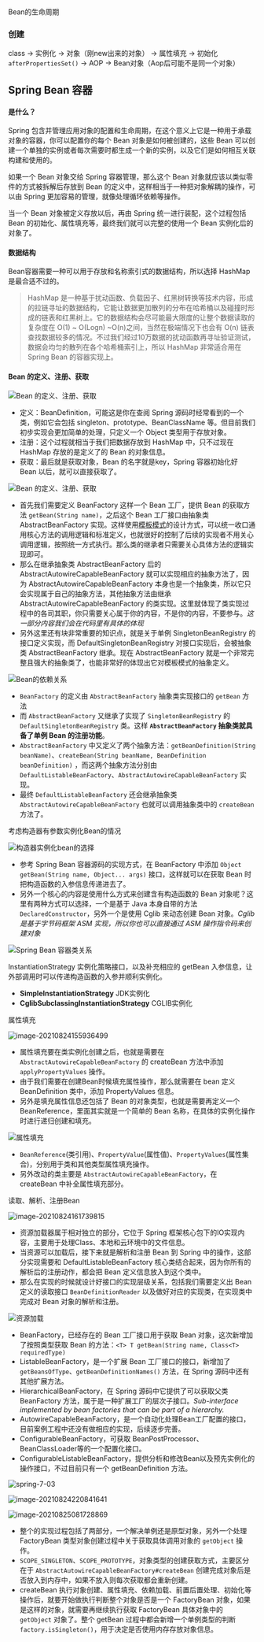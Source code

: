 ## 

Bean的生命周期

### 创建

class -> 实例化 -> 对象（刚new出来的对象） -> 属性填充 -> 初始化`afterPropertiesSet()` -> AOP -> Bean对象（Aop后可能不是同一个对象）





## Spring Bean 容器

#### 是什么？

Spring 包含并管理应用对象的配置和生命周期，在这个意义上它是一种用于承载对象的容器，你可以配置你的每个 Bean 对象是如何被创建的，这些 Bean 可以创建一个单独的实例或者每次需要时都生成一个新的实例，以及它们是如何相互关联构建和使用的。

如果一个 Bean 对象交给 Spring 容器管理，那么这个 Bean 对象就应该以类似零件的方式被拆解后存放到 Bean 的定义中，这样相当于一种把对象解耦的操作，可以由 Spring 更加容易的管理，就像处理循环依赖等操作。

当一个 Bean 对象被定义存放以后，再由 Spring 统一进行装配，这个过程包括 Bean 的初始化、属性填充等，最终我们就可以完整的使用一个 Bean 实例化后的对象了。

#### 数据结构

Bean容器需要一种可以用于存放和名称索引式的数据结构，所以选择 HashMap 是最合适不过的。

> HashMap 是一种基于扰动函数、负载因子、红黑树转换等技术内容，形成的拉链寻址的数据结构，它能让数据更加散列的分布在哈希桶以及碰撞时形成的链表和红黑树上。它的数据结构会尽可能最大限度的让整个数据读取的复杂度在 O(1) ~ O(Logn) ~O(n)之间，当然在极端情况下也会有 O(n) 链表查找数据较多的情况。不过我们经过10万数据的扰动函数再寻址验证测试，数据会均匀的散列在各个哈希桶索引上，所以 HashMap 非常适合用在 Spring Bean 的容器实现上。

####  Bean 的定义、注册、获取

![Bean 的定义、注册、获取](https://cos.duktig.cn/typora/202108241416774.png)





- 定义：BeanDefinition，可能这是你在查阅 Spring 源码时经常看到的一个类，例如它会包括 singleton、prototype、BeanClassName 等。但目前我们初步实现会更加简单的处理，只定义一个 Object 类型用于存放对象。
- 注册：这个过程就相当于我们把数据存放到 HashMap 中，只不过现在 HashMap 存放的是定义了的 Bean 的对象信息。
- 获取：最后就是获取对象，Bean 的名字就是key，Spring 容器初始化好 Bean 以后，就可以直接获取了。

![Bean 的定义、注册、获取](https://cos.duktig.cn/typora/202108241526124.png)

- 首先我们需要定义 BeanFactory 这样一个 Bean 工厂，提供 Bean 的获取方法 `getBean(String name)`，之后这个 Bean 工厂接口由抽象类 AbstractBeanFactory 实现。这样使用[模板模式](https://bugstack.cn/itstack-demo-design/2020/07/07/重学-Java-设计模式-实战模板模式.html)的设计方式，可以统一收口通用核心方法的调用逻辑和标准定义，也就很好的控制了后续的实现者不用关心调用逻辑，按照统一方式执行。那么类的继承者只需要关心具体方法的逻辑实现即可。
- 那么在继承抽象类 AbstractBeanFactory 后的 AbstractAutowireCapableBeanFactory 就可以实现相应的抽象方法了，因为 AbstractAutowireCapableBeanFactory 本身也是一个抽象类，所以它只会实现属于自己的抽象方法，其他抽象方法由继承 AbstractAutowireCapableBeanFactory 的类实现。这里就体现了类实现过程中的各司其职，你只需要关心属于你的内容，不是你的内容，不要参与。*这一部分内容我们会在代码里有具体的体现*
- 另外这里还有块非常重要的知识点，就是关于单例 SingletonBeanRegistry 的接口定义实现，而 DefaultSingletonBeanRegistry 对接口实现后，会被抽象类 AbstractBeanFactory 继承。现在 AbstractBeanFactory 就是一个非常完整且强大的抽象类了，也能非常好的体现出它对模板模式的抽象定义。





![Bean的依赖关系](https://cos.duktig.cn/typora/202108241538591.png)





- `BeanFactory` 的定义由 `AbstractBeanFactory` 抽象类实现接口的 `getBean` 方法
- 而 `AbstractBeanFactory` 又继承了实现了 `SingletonBeanRegistry` 的`DefaultSingletonBeanRegistry` 类。这样 **`AbstractBeanFactory` 抽象类就具备了单例 Bean 的注册功能**。
- `AbstractBeanFactory` 中又定义了两个抽象方法：`getBeanDefinition(String beanName)`、`createBean(String beanName, BeanDefinition beanDefinition)` ，而这两个抽象方法分别由 `DefaultListableBeanFactory`、`AbstractAutowireCapableBeanFactory` 实现。
- 最终 `DefaultListableBeanFactory` 还会继承抽象类 `AbstractAutowireCapableBeanFactory` 也就可以调用抽象类中的 `createBean` 方法了。





考虑构造器有参数实例化Bean的情况

![构造器实例化bean的选择](https://cos.duktig.cn/typora/202108241526686.png)

- 参考 Spring Bean 容器源码的实现方式，在 BeanFactory 中添加 `Object getBean(String name, Object... args)` 接口，这样就可以在获取 Bean 时把构造函数的入参信息传递进去了。
- 另外一个核心的内容是使用什么方式来创建含有构造函数的 Bean 对象呢？这里有两种方式可以选择，一个是基于 Java 本身自带的方法 `DeclaredConstructor`，另外一个是使用 Cglib 来动态创建 Bean 对象。*Cglib 是基于字节码框架 ASM 实现，所以你也可以直接通过 ASM 操作指令码来创建对象*



![Spring Bean 容器类关系](https://cos.duktig.cn/typora/202108241537576.png)

 InstantiationStrategy 实例化策略接口，以及补充相应的 getBean 入参信息，让外部调用时可以传递构造函数的入参并顺利实例化。

- **SimpleInstantiationStrategy** JDK实例化
- **CglibSubclassingInstantiationStrategy** CGLIB实例化



属性填充

![image-20210824155936499](https://cos.duktig.cn/typora/202108241559266.png)



- 属性填充要在类实例化创建之后，也就是需要在 `AbstractAutowireCapableBeanFactory` 的 createBean 方法中添加 `applyPropertyValues` 操作。
- 由于我们需要在创建Bean时候填充属性操作，那么就需要在 bean 定义 BeanDefinition 类中，添加 PropertyValues 信息。
- 另外是填充属性信息还包括了 Bean 的对象类型，也就是需要再定义一个 BeanReference，里面其实就是一个简单的 Bean 名称，在具体的实例化操作时进行递归创建和填充。

![属性填充](https://cos.duktig.cn/typora/202108241602086.png)

- `BeanReference`(类引用)、`PropertyValue`(属性值)、`PropertyValues`(属性集合)，分别用于类和其他类型属性填充操作。
- 另外改动的类主要是 `AbstractAutowireCapableBeanFactory`，在 createBean 中补全属性填充部分。



读取、解析、注册Bean

![image-20210824161739815](https://cos.duktig.cn/typora/202108241617064.png)



- 资源加载器属于相对独立的部分，它位于 Spring 框架核心包下的IO实现内容，主要用于处理Class、本地和云环境中的文件信息。
- 当资源可以加载后，接下来就是解析和注册 Bean 到 Spring 中的操作，这部分实现需要和 DefaultListableBeanFactory 核心类结合起来，因为你所有的解析后的注册动作，都会把 Bean 定义信息放入到这个类中。
- 那么在实现的时候就设计好接口的实现层级关系，包括我们需要定义出 Bean 定义的读取接口 `BeanDefinitionReader` 以及做好对应的实现类，在实现类中完成对 Bean 对象的解析和注册。



![资源加载](https://cos.duktig.cn/typora/202108241632538.png)

- BeanFactory，已经存在的 Bean 工厂接口用于获取 Bean 对象，这次新增加了按照类型获取 Bean 的方法：`<T> T getBean(String name, Class<T> requiredType)`
- ListableBeanFactory，是一个扩展 Bean 工厂接口的接口，新增加了 `getBeansOfType`、`getBeanDefinitionNames()` 方法，在 Spring 源码中还有其他扩展方法。
- HierarchicalBeanFactory，在 Spring 源码中它提供了可以获取父类 BeanFactory 方法，属于是一种扩展工厂的层次子接口。*Sub-interface implemented by bean factories that can be part of a hierarchy.*
- AutowireCapableBeanFactory，是一个自动化处理Bean工厂配置的接口，目前案例工程中还没有做相应的实现，后续逐步完善。
- ConfigurableBeanFactory，可获取 BeanPostProcessor、BeanClassLoader等的一个配置化接口。
- ConfigurableListableBeanFactory，提供分析和修改Bean以及预先实例化的操作接口，不过目前只有一个 getBeanDefinition 方法。







![spring-7-03](https://cos.duktig.cn/typora/202108242148355.png)



![image-20210824220841641](https://cos.duktig.cn/typora/202108242208856.png)



![image-20210825081728869](https://cos.duktig.cn/typora/202108250817714.png)

- 整个的实现过程包括了两部分，一个解决单例还是原型对象，另外一个处理 FactoryBean 类型对象创建过程中关于获取具体调用对象的 `getObject` 操作。
- `SCOPE_SINGLETON`、`SCOPE_PROTOTYPE`，对象类型的创建获取方式，主要区分在于 `AbstractAutowireCapableBeanFactory#createBean` 创建完成对象后是否放入到内存中，如果不放入则每次获取都会重新创建。
- createBean 执行对象创建、属性填充、依赖加载、前置后置处理、初始化等操作后，就要开始做执行判断整个对象是否是一个 FactoryBean 对象，如果是这样的对象，就需要再继续执行获取 FactoryBean 具体对象中的 `getObject` 对象了。整个 getBean 过程中都会新增一个单例类型的判断`factory.isSingleton()`，用于决定是否使用内存存放对象信息。



